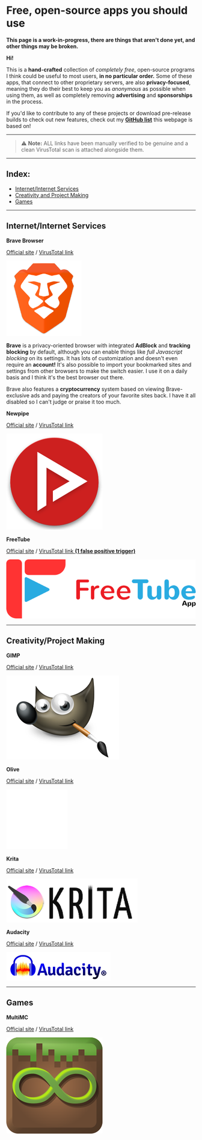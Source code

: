 # Free, open-source apps you should use
**This page is a work-in-progress, there are things that aren't done yet, and other things may be broken.**

**Hi!**

This is a **hand-crafted** collection of *completely free*, open-source programs I think could be useful to most users, **in no particular order.** Some of these apps, that connect to other proprietary servers, are also **privacy-focused**, meaning they do their best to keep you as *anonymous* as possible when using them, as well as completely removing **advertising** and **sponsorships** in the process.

If you'd like to contribute to any of these projects or download pre-release builds to check out new features, check out my **[GitHub list](https://github.com/stars/SniffDev/lists/foss-you-should-use)** this webpage is based on!

---
> ⚠ **Note:** ALL links have been manually verified to be genuine and a clean VirusTotal scan is attached alongside them.

---
## **Index:**
- [Internet/Internet Services](#internetinternet-services)
- [Creativity and Project Making](#creativityproject-making)
- [Games](#games)
  
---
## Internet/Internet Services

 **Brave Browser**

 [Official site](https://brave.com) / [VirusTotal link](https://www.virustotal.com/gui/url/9f119e082bdda57b4d98204db217fe50f001a5ee7e588a0f8cdd776d698865f5)

 ![Brave Logo](/assets/images/foss.md/bravelogo.png)

 **Brave** is a privacy-oriented browser with integrated **AdBlock** and **tracking blocking** by default, although you can enable things like *full Javascript blocking* on its settings. It has lots of customization and doesn't even require an **account!** It's also possible to import your bookmarked sites and settings from other browsers to make the switch easier. I use it on a daily basis and I think it's the best browser out there.

 Brave also features a **cryptocurrency** system based on viewing Brave-exclusive ads and paying the creators of your favorite sites back. I have it all disabled so I can't judge or praise it too much.

 **Newpipe**

 [Official site](https://newpipe.net) / [VirusTotal link](https://www.virustotal.com/gui/url/5c7d75da5ee1eb3357184a089a3ef490b43a6338dc88213b1f0d187bd0c68b5c)

 ![Newpipe Logo](/assets/images/foss.md/newpipelogo.png)

 **FreeTube**

 [Official site](https://freetubeapp.io/) / [VirusTotal link **(1 false positive trigger)**](https://www.virustotal.com/gui/url/0dc3a35296948fd05eeff79e5519433de7d644a2c28dd29730c93b8e4071ea2a)

 ![FreeTube logo](/assets/images/foss.md/freetubelogo.png)

---
## Creativity/Project Making

 **GIMP**

 [Official site](https://www.gimp.org) / [VirusTotal link](https://www.virustotal.com/gui/url/4b2e49b4ba52939fadc91328b0d9680272c3cccb80bf8b11fbfee05b7cccd227)

 ![GIMP Logo](/assets/images/foss.md/gimplogo.png)

  **Olive**

 [Official site](https://www.olivevideoeditor.org) / [VirusTotal link](https://www.virustotal.com/gui/url/07241ca945d52fad0d5c2c80143189e900162d0a0930b0c635f877a69e1f2476)

 ![Olive logo](/assets/images/foss.md/olivelogo.png)

  **Krita**

 [Official site](https://krita.org) / [VirusTotal link](https://www.virustotal.com/gui/url/eac6aaf5ae564bc704b568041d36ec94d1c088a85ae0aa5c2bca90c22e355c79)

 ![Krita logo](/assets/images/foss.md/kritalogo.png)

  **Audacity**

 [Official site](https://www.audacityteam.org) / [VirusTotal link](https://www.virustotal.com/gui/url/d130cc2e9c59f88a59b06dd2543b5d4f9672cb59264b19a13a02b305731940c2)

 ![Audacity logo](/assets/images/foss.md/audacitylogo.png)

 ---
## Games

 **MultiMC**

 [Official site](https://multimc.org) / [VirusTotal link](https://www.virustotal.com/gui/url/681a32f759b4e34e947f37a7e3e61f630f8978c7dc9821dd5bb6044a8ab6128b)

 ![MultiMC logo](/assets/images/foss.md/multimclogo.png)
